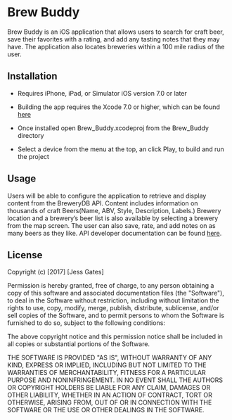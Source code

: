 # Brew Buddy

Brew Buddy is an iOS application that allows users to search for craft beer, save their favorites with a rating, and add any tasting notes that they may have. The application also locates breweries within a 100 mile radius of the user.

## Installation

 - Requires iPhone, iPad, or Simulator iOS version 7.0 or later

 - Building the app requires the Xcode 7.0 or higher, which can be found [here](https://developer.apple.com/xcode/downloads/)

 - Once installed open Brew_Buddy.xcodeproj from the Brew_Buddy directory

 - Select a device from the menu at the top, an click Play, to build and run the project

## Usage

Users will be able to configure the application to retrieve and display content from the BreweryDB API. Content includes information on thousands of craft Beers(Name, ABV, Style, Description, Labels.) Brewery location and a brewery’s beer list is also available by selecting a brewery from the map screen.  The user can also save, rate, and add notes on as many beers as they like. API developer documentation can be found [here](http://www.brewerydb.com/developers/docs).

## License

Copyright (c) [2017] [Jess Gates]

Permission is hereby granted, free of charge, to any person obtaining a copy
of this software and associated documentation files (the "Software"), to deal
in the Software without restriction, including without limitation the rights
to use, copy, modify, merge, publish, distribute, sublicense, and/or sell
copies of the Software, and to permit persons to whom the Software is
furnished to do so, subject to the following conditions:

The above copyright notice and this permission notice shall be included in all
copies or substantial portions of the Software.

THE SOFTWARE IS PROVIDED "AS IS", WITHOUT WARRANTY OF ANY KIND, EXPRESS OR
IMPLIED, INCLUDING BUT NOT LIMITED TO THE WARRANTIES OF MERCHANTABILITY,
FITNESS FOR A PARTICULAR PURPOSE AND NONINFRINGEMENT. IN NO EVENT SHALL THE
AUTHORS OR COPYRIGHT HOLDERS BE LIABLE FOR ANY CLAIM, DAMAGES OR OTHER
LIABILITY, WHETHER IN AN ACTION OF CONTRACT, TORT OR OTHERWISE, ARISING FROM,
OUT OF OR IN CONNECTION WITH THE SOFTWARE OR THE USE OR OTHER DEALINGS IN THE
SOFTWARE.

